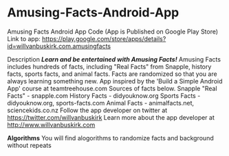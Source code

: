 Amusing-Facts-Android-App
=========================

Amusing Facts Android App Code (App is Published on Google Play Store)
Link to app: https://play.google.com/store/apps/details?id=willvanbuskirk.com.amusingfacts

Description
***Learn and be entertained with Amusing Facts!***
Amusing Facts includes hundreds of facts, including "Real Facts" from Snapple, history facts, sports facts, and animal facts.
Facts are randomized so that you are always learning something new.
App inspired by the 'Build a Simple Android App' course at teamtreehouse.com
Sources of facts below.
Snapple "Real Facts" - snapple.com
History Facts - didyouknow.org
Sports Facts - didyouknow.org, sports-facts.com
Animal Facts - animalfacts.net, sciencekids.co.nz
Follow the app developer on twitter at https://twitter.com/willvanbuskirk
Learn more about the app developer at http://www.willvanbuskirk.com


**Algorithms**
You will find alogorithms to randomize facts and background without repeats
